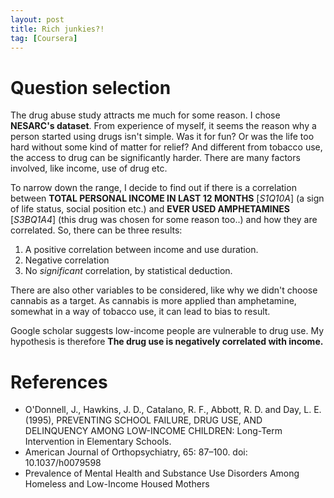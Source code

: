 ```yaml
---
layout: post
title: Rich junkies?!
tag: [Coursera]
---
```

# Question selection
The drug abuse study attracts me much for some reason. I chose **NESARC's dataset**. From experience of myself, it seems the reason why a person started using drugs isn't simple. Was it for fun? Or was the life too hard without some kind of matter for relief? And different from tobacco use, the access to drug can be significantly harder. There are many factors involved, like income, use of drug etc.

To narrow down the range, I decide to find out if there is a correlation between  **TOTAL PERSONAL INCOME IN LAST 12 MONTHS** [*S1Q10A*] (a sign of life status, social position etc.) and **EVER USED AMPHETAMINES** [*S3BQ1A4*] (this drug was chosen for some reason too..) and how they are correlated. So, there can be three results:
1. A positive correlation between income and use duration.
2. Negative correlation
3. No *significant* correlation, by statistical deduction.

There are also other variables to be considered, like why we didn't choose cannabis as a target. As cannabis is more applied than amphetamine, somewhat in a way of tobacco use, it can lead to bias to result.

Google scholar suggests low-income people are vulnerable to drug use. My hypothesis is therefore **The drug use is negatively correlated with income.**

# References
* O'Donnell, J., Hawkins, J. D., Catalano, R. F., Abbott, R. D. and Day, L. E. (1995), PREVENTING SCHOOL FAILURE, DRUG USE, AND DELINQUENCY AMONG LOW-INCOME CHILDREN: Long-Term Intervention in Elementary Schools.
* American Journal of Orthopsychiatry, 65: 87–100. doi: 10.1037/h0079598
* Prevalence of Mental Health and Substance Use Disorders Among Homeless and Low-Income Housed Mothers
